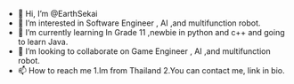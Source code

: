 - 👋 Hi, I’m @EarthSekai
- 👀 I’m interested in Software Engineer , AI ,and multifunction robot.
- 🌱 I’m currently learning In Grade 11 ,newbie in python and c++ and going to learn Java.
- 💞️ I’m looking to collaborate on Game Engineer , AI ,and multifunction robot.
- 📫 How to reach me 1.Im from Thailand 2.You can contact me, link in bio. 

<!---
EarthSekai/EarthSekai is a ✨ special ✨ repository because its `README.md` (this file) appears on your GitHub profile.
You can click the Preview link to take a look at your changes.
--->
